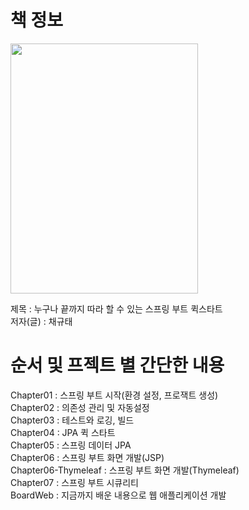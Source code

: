 # 책 정보
<img src="https://github.com/nebula032/Spring_Quick_Start/assets/85532437/90b4d688-5315-4ec6-91a9-8a361dcf260a" width="300" height="400" />

제목 : 누구나 끝까지 따라 할 수 있는 스프링 부트 퀵스타트<br>
저자(글) : 채규태
# 순서 및 프젝트 별 간단한 내용
Chapter01 : 스프링 부트 시작(환경 설정, 프로잭트 생성)<br>
Chapter02 : 의존성 관리 및 자동설정<br>
Chapter03 : 테스트와 로깅, 빌드<br>
Chapter04 : JPA 퀵 스타트<br>
Chapter05 : 스프링 데이터 JPA<br>
Chapter06 : 스프링 부트 화면 개발(JSP)<br>
Chapter06-Thymeleaf : 스프링 부트 화면 개발(Thymeleaf)<br>
Chapter07 : 스프링 부트 시큐리티<br>
BoardWeb : 지금까지 배운 내용으로 웹 애플리케이션 개발

